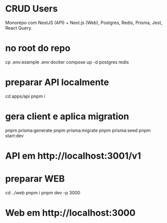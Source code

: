 # CRUD Users
Monorepo com NestJS (API) + Next.js (Web), Postgres, Redis, Prisma, Jest, React Query.

# no root do repo
cp .env.example .env
docker compose up -d postgres redis

# preparar API localmente
cd apps/api
pnpm i
# gera client e aplica migration
pnpm prisma:generate
pnpm prisma:migrate
pnpm prisma:seed
pnpm start:dev
# API em http://localhost:3001/v1

# preparar WEB
cd ../web
pnpm i
pnpm dev -p 3000
# Web em http://localhost:3000